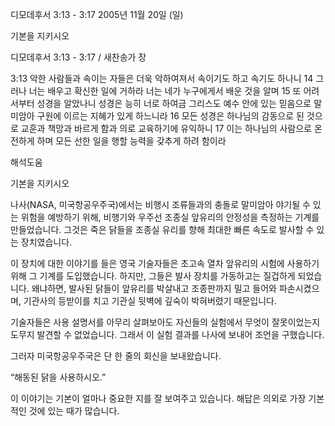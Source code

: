 디모데후서 3:13 - 3:17 
2005년 11월 20일 (일)

기본을 지키시오



디모데후서 3:13 - 3:17 / 새찬송가  장


3:13 악한 사람들과 속이는 자들은 더욱 악하여져서 속이기도 하고 속기도 하나니 14 그러나 너는 배우고 확신한 일에 거하라 너는 네가 누구에게서 배운 것을 알며 15 또 어려서부터 성경을 알았나니 성경은 능히 너로 하여금 그리스도 예수 안에 있는 믿음으로 말미암아 구원에 이르는 지혜가 있게 하느니라 16 모든 성경은 하나님의 감동으로 된 것으로 교훈과 책망과 바르게 함과 의로 교육하기에 유익하니 17 이는 하나님의 사람으로 온전하게 하며 모든 선한 일을 행할 능력을 갖추게 하려 함이라

해석도움





기본을 지키시오 

나사(NASA, 미국항공우주국)에서는 비행시 조류들과의 충돌로 말미암아 야기될 수 있는 위험을 예방하기 위해, 비행기와 우주선 조종실 앞유리의 안정성을 측정하는 기계를 만들었습니다. 그것은 죽은 닭들을 조종실 유리를 향해 최대한 빠른 속도로 발사할 수 있는 장치였습니다. 

이 장치에 대한 이야기를 들은 영국 기술자들은 초고속 열차 앞유리의 시험에 사용하기 위해 그 기계를 도입했습니다. 하지만, 그들은 발사 장치를 가동하고는 질겁하게 되었습니다. 왜냐하면, 발사된 닭들이 앞유리를 박살내고 조종판까지 밀고 들어와 파손시켰으며, 기관사의 등받이를 치고 기관실 뒷벽에 깊숙이 박혀버렸기 때문입니다. 

기술자들은 사용 설명서를 아무리 살펴보아도 자신들의 실험에서 무엇이 잘못이었는지 도무지 발견할 수 없었습니다. 그래서 이 실험 결과를 나사에 보내어 조언을 구했습니다. 

그러자 미국항공우주국은 단 한 줄의 회신을 보내왔습니다. 

“해동된 닭을 사용하시오.” 

이 이야기는 기본이 얼마나 중요한 지를 잘 보여주고 있습니다. 해답은 의외로 가장 기본적인 것에 있는 때가 많습니다.